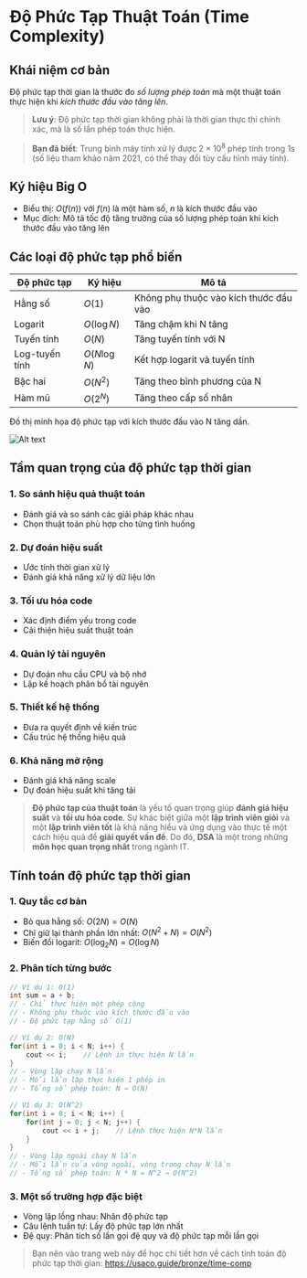 # Độ Phức Tạp Thuật Toán (Time Complexity)

## Khái niệm cơ bản
Độ phức tạp thời gian là thước đo *số lượng phép toán* mà một thuật toán thực hiện khi *kích thước đầu vào tăng lên*. 

> **Lưu ý**: Độ phức tạp thời gian không phải là thời gian thực thi chính xác, mà là số lần phép toán thực hiện.

> **Bạn đã biết**: Trung bình máy tính xử lý được $2 \times 10^8$ phép tính trong 1s (số liệu tham khảo năm 2021, có thể thay đổi tùy cấu hình máy tính).

## Ký hiệu Big O
- Biểu thị: $O(f(n))$ với $f(n)$ là một hàm số, $n$ là kích thước đầu vào
- Mục đích: Mô tả tốc độ tăng trưởng của số lượng phép toán khi kích thước đầu vào tăng lên

## Các loại độ phức tạp phổ biến
| Độ phức tạp | Ký hiệu | Mô tả |
|-------------|----------|--------|
| Hằng số | $O(1)$ | Không phụ thuộc vào kích thước đầu vào |
| Logarit | $O(\log N)$ | Tăng chậm khi N tăng |
| Tuyến tính | $O(N)$ | Tăng tuyến tính với N |
| Log-tuyến tính | $O(N \log N)$ | Kết hợp logarit và tuyến tính |
| Bậc hai | $O(N^2)$ | Tăng theo bình phương của N |
| Hàm mũ | $O(2^N)$ | Tăng theo cấp số nhân |
 
Đồ thị minh họa độ phức tạp với kích thước đầu vào N tăng dần.

![Alt text](https://www.ardanlabs.com/images/goinggo/183_figure1.png "Đồ thị độ phức tạp")

## Tầm quan trọng của độ phức tạp thời gian

### 1. So sánh hiệu quả thuật toán
- Đánh giá và so sánh các giải pháp khác nhau
- Chọn thuật toán phù hợp cho từng tình huống

### 2. Dự đoán hiệu suất
- Ước tính thời gian xử lý
- Đánh giá khả năng xử lý dữ liệu lớn

### 3. Tối ưu hóa code
- Xác định điểm yếu trong code
- Cải thiện hiệu suất thuật toán

### 4. Quản lý tài nguyên
- Dự đoán nhu cầu CPU và bộ nhớ
- Lập kế hoạch phân bổ tài nguyên

### 5. Thiết kế hệ thống
- Đưa ra quyết định về kiến trúc
- Cấu trúc hệ thống hiệu quả

### 6. Khả năng mở rộng
- Đánh giá khả năng scale
- Dự đoán hiệu suất khi tăng tải

> **Độ phức tạp của thuật toán** là yếu tố quan trọng giúp **đánh giá hiệu suất** và **tối ưu hóa code**. Sự khác biệt giữa một **lập trình viên giỏi** và một **lập trình viên tốt** là khả năng hiểu và ứng dụng vào thực tế một cách hiệu quả để **giải quyết vấn đề**. Do đó, **DSA** là một trong những **môn học quan trọng nhất** trong ngành IT.

## Tính toán độ phức tạp thời gian

### 1. Quy tắc cơ bản
- Bỏ qua hằng số: $O(2N) = O(N)$
- Chỉ giữ lại thành phần lớn nhất: $O(N^2 + N) = O(N^2)$
- Biến đổi logarit: $O(\log_2 N) = O(\log N)$

### 2. Phân tích từng bước
```cpp
// Ví dụ 1: O(1)
int sum = a + b;
// - Chỉ thực hiện một phép cộng
// - Không phụ thuộc vào kích thước đầu vào
// - Độ phức tạp hằng số O(1)

// Ví dụ 2: O(N)
for(int i = 0; i < N; i++) {
    cout << i;    // Lệnh in thực hiện N lần
}
// - Vòng lặp chạy N lần
// - Mỗi lần lặp thực hiện 1 phép in
// - Tổng số phép toán: N → O(N)

// Ví dụ 3: O(N^2)
for(int i = 0; i < N; i++) {
    for(int j = 0; j < N; j++) {
        cout << i + j;    // Lệnh thực hiện N*N lần
    }
}
// - Vòng lặp ngoài chạy N lần
// - Mỗi lần của vòng ngoài, vòng trong chạy N lần
// - Tổng số phép toán: N * N = N^2 → O(N^2)
```

### 3. Một số trường hợp đặc biệt
- Vòng lặp lồng nhau: Nhân độ phức tạp
- Câu lệnh tuần tự: Lấy độ phức tạp lớn nhất
- Đệ quy: Phân tích số lần gọi đệ quy và độ phức tạp mỗi lần gọi

> Bạn nên vào trang web này để học chi tiết hơn về cách tính toán độ phức tạp thời gian: https://usaco.guide/bronze/time-comp
